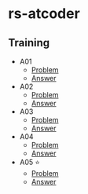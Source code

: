 # rs-atcoder

## Training

- A01
  - [Problem](https://atcoder.jp/contests/tessoku-book/tasks/tessoku_book_a)
  - [Answer](training/A01/src/main.rs)
- A02
  - [Problem](https://atcoder.jp/contests/tessoku-book/tasks/tessoku_book_b)
  - [Answer](training/A02/src/main.rs)
- A03
  - [Problem](https://atcoder.jp/contests/tessoku-book/tasks/tessoku_book_c)
  - [Answer](training/A03/src/main.rs)
- A04
  - [Problem](https://atcoder.jp/contests/tessoku-book/tasks/tessoku_book_d)
  - [Answer](training/A04/src/main.rs)
- A05 ⭐️
  - [Problem](https://atcoder.jp/contests/tessoku-book/tasks/tessoku_book_e)
  - [Answer](training/A05/src/main.rs)
